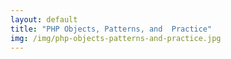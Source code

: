 ```yaml
---
layout: default
title: "PHP Objects, Patterns, and  Practice"
img: /img/php-objects-patterns-and-practice.jpg
---
```


 
